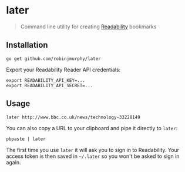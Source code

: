 # later

> Command line utility for creating [Readability](https://readability.com/) bookmarks

## Installation

```
go get github.com/robinjmurphy/later
```

Export your Readability Reader API credentials:

```
export READABILITY_API_KEY=...
export READABILITY_API_SECRET=...
```

## Usage

```
later http://www.bbc.co.uk/news/technology-33228149
```

You can also copy a URL to your clipboard and pipe it directly to `later`:

```
pbpaste | later
```

The first time you use `later` it will ask you to sign in to Readability. Your access token is then saved in `~/.later` so you won't be asked to sign in again.
